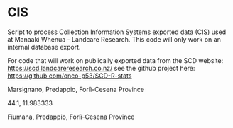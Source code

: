 # CIS
Script to process Collection Information Systems exported data (CIS) used at Manaaki Whenua - Landcare Research.
This code will only work on an internal database export.

For code that will work on publically exported data from the SCD website: https://scd.landcareresearch.co.nz/ see the github project here: https://github.com/onco-p53/SCD-R-stats


Marsignano, Predappio, Forlì-Cesena Province

44.1, 11.983333



Fiumana, Predappio, Forlì-Cesena Province